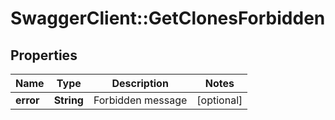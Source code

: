 # SwaggerClient::GetClonesForbidden

## Properties
Name | Type | Description | Notes
------------ | ------------- | ------------- | -------------
**error** | **String** | Forbidden message | [optional] 


